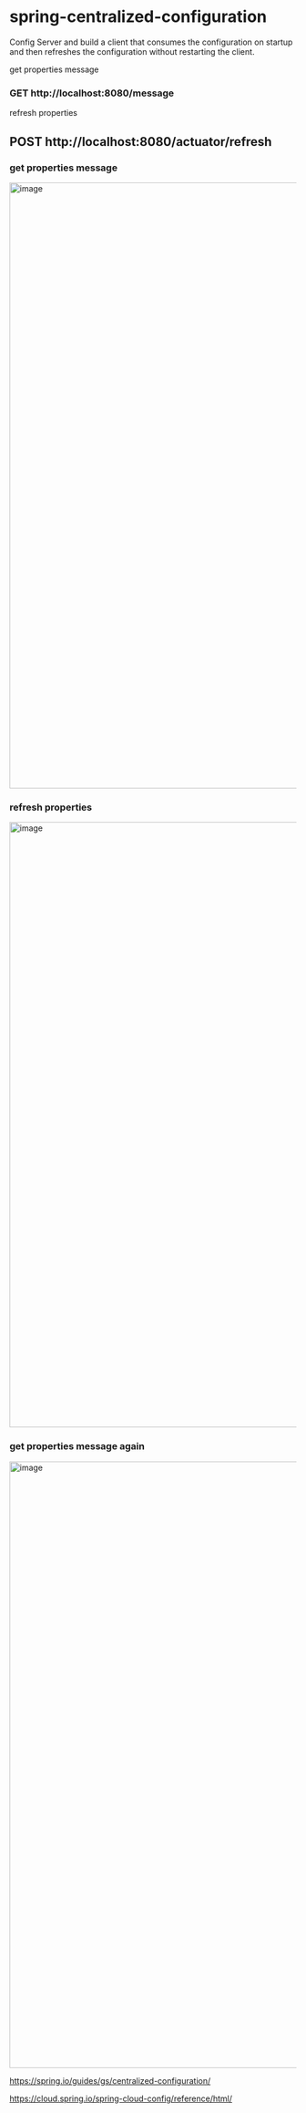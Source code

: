 # spring-centralized-configuration
Config Server and build a client that consumes the configuration on startup and then refreshes the configuration without restarting the client.

get properties message
### GET http://localhost:8080/message

refresh properties
## POST http://localhost:8080/actuator/refresh


### get properties message
<img width="1063" alt="image" src="https://user-images.githubusercontent.com/59139337/157869963-21cef14f-8ff7-40d7-b960-83f9e8474166.png">

### refresh properties
<img width="1062" alt="image" src="https://user-images.githubusercontent.com/59139337/157871742-801fc61e-a553-4663-9d55-d36910bc0f02.png">

### get properties message again
<img width="1064" alt="image" src="https://user-images.githubusercontent.com/59139337/157871799-548f3891-76f2-46ea-87a7-332185f911f4.png">

https://spring.io/guides/gs/centralized-configuration/

https://cloud.spring.io/spring-cloud-config/reference/html/
